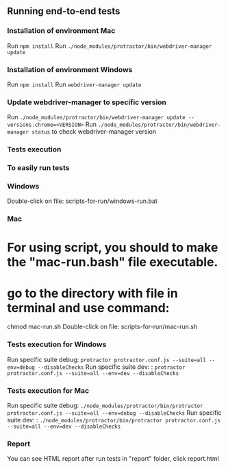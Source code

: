 ## Running end-to-end tests

### Installation of environment Mac
Run `npm install`
Run `./node_modules/protractor/bin/webdriver-manager update`

### Installation of environment Windows
Run `npm install`
Run `webdriver-manager update`

### Update webdriver-manager to specific version
Run `./node_modules/protractor/bin/webdriver-manager update --versions.chrome=<VERSION>`
Run `./node_modules/protractor/bin/webdriver-manager status` to check webdriver-manager version

### Tests execution

### To easily run tests
### Windows
Double-click on file: scripts-for-run/windows-run.bat
### Mac
# For using script, you should to make the "mac-run.bash" file executable.
# go to the directory with file in terminal and use command:
chmod mac-run.sh
Double-click on file: scripts-for-run/mac-run.sh

### Tests execution for Windows
Run specific suite debug: `protractor protractor.conf.js --suite=all --env=debug --disableChecks`
Run specific suite dev: : `protractor protractor.conf.js --suite=all --env=dev --disableChecks`

### Tests execution for Mac
Run specific suite debug: `./node_modules/protractor/bin/protractor protractor.conf.js --suite=all --env=debug --disableChecks`
Run specific suite dev: : `./node_modules/protractor/bin/protractor protractor.conf.js --suite=all --env=dev --disableChecks`

### Report
You can see HTML report after run tests in "report" folder, click report.html